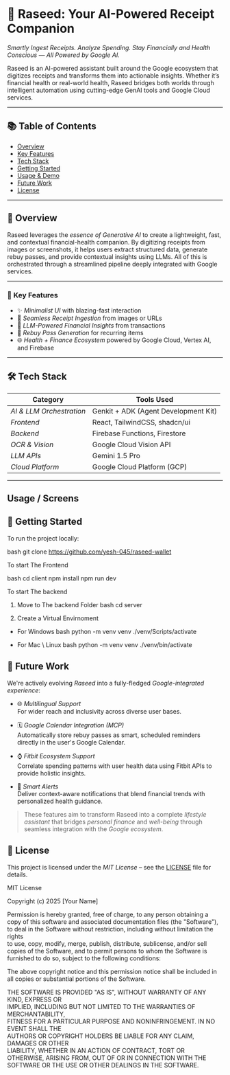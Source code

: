 # 📲 Raseed: Your AI-Powered Receipt Companion  
*Smartly Ingest Receipts. Analyze Spending. Stay Financially and Health Conscious — All Powered by Google AI.*

Raseed is an AI-powered assistant built around the Google ecosystem that digitizes receipts and transforms them into actionable insights. Whether it’s financial health or real-world health, Raseed bridges both worlds through intelligent automation using cutting-edge GenAI tools and Google Cloud services.

---

## 📚 Table of Contents

- [Overview](#overview)
- [Key Features](#-key-features)
- [Tech Stack](#tech-stack)
- [Getting Started](#getting-started)
- [Usage & Demo](#usage--demo)
- [Future Work](#-future-work)
- [License](#-license)

---

## 🧠 Overview

Raseed leverages the *essence of Generative AI* to create a lightweight, fast, and contextual financial-health companion. By digitizing receipts from images or screenshots, it helps users extract structured data, generate rebuy passes, and provide contextual insights using LLMs. All of this is orchestrated through a streamlined pipeline deeply integrated with Google services.

---

### 🔑 Key Features

- ✨ *Minimalist UI* with blazing-fast interaction
- 🧾 *Seamless Receipt Ingestion* from images or URLs
- 🧠 *LLM-Powered Financial Insights* from transactions
- 🔁 *Rebuy Pass Generation* for recurring items
- 🌐 *Health + Finance Ecosystem* powered by Google Cloud, Vertex AI, and Firebase

---

## 🛠 Tech Stack

| Category | Tools Used |
|----------|------------|
| *AI & LLM Orchestration* | Genkit + ADK (Agent Development Kit) |
| *Frontend* | React, TailwindCSS, shadcn/ui |
| *Backend* | Firebase Functions, Firestore |
| *OCR & Vision* | Google Cloud Vision API |
| *LLM APIs* | Gemini 1.5 Pro |
| *Cloud Platform* | Google Cloud Platform (GCP) |

---

## Usage / Screens 

## 🚀 Getting Started

To run the project locally:

bash
git clone https://github.com/yesh-045/raseed-wallet


To start The Frontend

bash
cd client
npm install
npm run dev


To start The backend

1. Move to The backend Folder
bash
cd server

2. Create a Virtual Envirnoment
- For Windows 
bash
    python -m venv venv
    ./venv/Scripts/activate

- For Mac \ Linux
bash
    python -m venv venv
    ./venv/bin/activate


## 🚀 Future Work

We're actively evolving *Raseed* into a fully-fledged *Google-integrated experience*:

- 🌐 *Multilingual Support*  
  For wider reach and inclusivity across diverse user bases.

- 🗓 *Google Calendar Integration (MCP)*  
  Automatically store rebuy passes as smart, scheduled reminders directly in the user's Google Calendar.

- ⌚ *Fitbit Ecosystem Support*  
  Correlate spending patterns with user health data using Fitbit APIs to provide holistic insights.

- 📲 *Smart Alerts*  
  Deliver context-aware notifications that blend financial trends with personalized health guidance.

> These features aim to transform Raseed into a complete *lifestyle assistant* that bridges *personal finance* and *well-being* through seamless integration with the *Google ecosystem*.


## 📝 License

This project is licensed under the *MIT License* – see the [LICENSE](./LICENSE) file for details.

MIT License

Copyright (c) 2025 [Your Name]

Permission is hereby granted, free of charge, to any person obtaining a copy
of this software and associated documentation files (the "Software"), to deal
in the Software without restriction, including without limitation the rights  
to use, copy, modify, merge, publish, distribute, sublicense, and/or sell      
copies of the Software, and to permit persons to whom the Software is          
furnished to do so, subject to the following conditions:                       

The above copyright notice and this permission notice shall be included in all 
copies or substantial portions of the Software.                                

THE SOFTWARE IS PROVIDED "AS IS", WITHOUT WARRANTY OF ANY KIND, EXPRESS OR    
IMPLIED, INCLUDING BUT NOT LIMITED TO THE WARRANTIES OF MERCHANTABILITY,      
FITNESS FOR A PARTICULAR PURPOSE AND NONINFRINGEMENT. IN NO EVENT SHALL THE    
AUTHORS OR COPYRIGHT HOLDERS BE LIABLE FOR ANY CLAIM, DAMAGES OR OTHER        
LIABILITY, WHETHER IN AN ACTION OF CONTRACT, TORT OR OTHERWISE, ARISING FROM, 
OUT OF OR IN CONNECTION WITH THE SOFTWARE OR THE USE OR OTHER DEALINGS IN THE 
SOFTWARE.